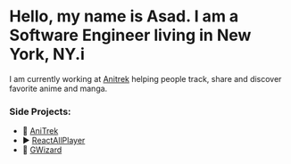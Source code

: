 # Hello, my name is Asad. I am a Software Engineer living in New York, NY.i

I am currently working at [Anitrek](https://anitrek.co/) helping people track, share and discover favorite anime and manga. 


### Side Projects:
- 🔎 [AniTrek](https://anitrek.co/)
- ▶️  [ReactAllPlayer](https://reactallplayer.asadbek.dev/)
- 🎨 [GWizard](https://gwizard.asadbek.dev)

